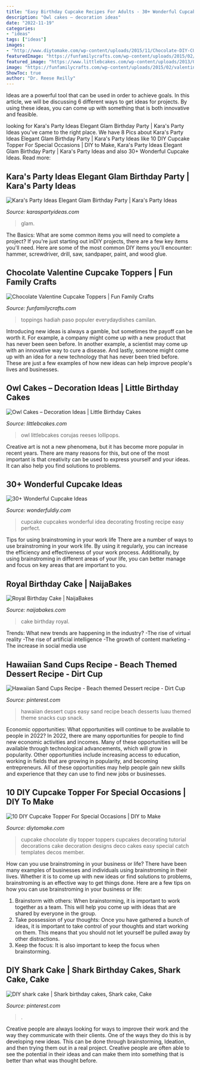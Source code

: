```yaml
---
title: "Easy Birthday Cupcake Recipes For Adults - 30+ Wonderful Cupcake Ideas"
description: "Owl cakes – decoration ideas"
date: "2022-11-19"
categories:
- "ideas"
tags: ["ideas"]
images:
- "http://www.diytomake.com/wp-content/uploads/2015/11/Chocolate-DIY-CUpcake-topper.jpg"
featuredImage: "https://funfamilycrafts.com/wp-content/uploads/2015/02/valentine-cupcake-toppers-everydaydishes_com-H.jpg"
featured_image: "https://www.littlebcakes.com/wp-content/uploads/2013/08/Owl-Cake.jpg"
image: "https://funfamilycrafts.com/wp-content/uploads/2015/02/valentine-cupcake-toppers-everydaydishes_com-H.jpg"
ShowToc: true
author: "Dr. Reese Reilly"
---
```



Ideas are a powerful tool that can be used in order to achieve goals. In this article, we will be discussing 6 different ways to get ideas for projects. By using these ideas, you can come up with something that is both innovative and feasible.

	

		
looking for Kara&#039;s Party Ideas Elegant Glam Birthday Party | Kara&#039;s Party Ideas you've came to the right place. We have 8 Pics about Kara&#039;s Party Ideas Elegant Glam Birthday Party | Kara&#039;s Party Ideas like 10 DIY Cupcake Topper For Special Occasions | DIY to Make, Kara&#039;s Party Ideas Elegant Glam Birthday Party | Kara&#039;s Party Ideas and also 30+ Wonderful Cupcake Ideas. Read more:
		
    
## Kara&#039;s Party Ideas Elegant Glam Birthday Party | Kara&#039;s Party Ideas

<img loading=lazy src="https://karaspartyideas.com/wp-content/uploads/2018/01/Elegant-Glam-Birthday-Party-via-Karas-Party-Ideas-KarasPartyIdeas.com6_-683x1024.jpg" onerror="this.onerror=null;this.src='https://tse4.mm.bing.net/th?id=OIP.hqDiu7odMaahwP5y1G_o-wHaLG&amp;pid=15.1';" alt="Kara&#039;s Party Ideas Elegant Glam Birthday Party | Kara&#039;s Party Ideas">

_Source: karaspartyideas.com_

>glam. 

	

The Basics: What are some common items you will need to complete a project?
If you're just starting out inDIY projects, there are a few key items you'll need. Here are some of the most common DIY items you'll encounter: hammer, screwdriver, drill, saw, sandpaper, paint, and wood glue.

    
## Chocolate Valentine Cupcake Toppers | Fun Family Crafts

<img loading=lazy src="https://funfamilycrafts.com/wp-content/uploads/2015/02/valentine-cupcake-toppers-everydaydishes_com-H.jpg" onerror="this.onerror=null;this.src='https://tse3.mm.bing.net/th?id=OIP._lt-m4Y8UMmTMVnDu4WQ-wHaE3&amp;pid=15.1';" alt="Chocolate Valentine Cupcake Toppers | Fun Family Crafts">

_Source: funfamilycrafts.com_

>toppings hadiah paso populer everydaydishes camilan. 

	

Introducing new ideas is always a gamble, but sometimes the payoff can be worth it. For example, a company might come up with a new product that has never been seen before. In another example, a scientist may come up with an innovative way to cure a disease. And lastly, someone might come up with an idea for a new technology that has never been tried before. These are just a few examples of how new ideas can help improve people's lives and businesses.

    
## Owl Cakes – Decoration Ideas | Little Birthday Cakes

<img loading=lazy src="https://www.littlebcakes.com/wp-content/uploads/2013/08/Owl-Cake.jpg" onerror="this.onerror=null;this.src='https://tse4.mm.bing.net/th?id=OIP.6IdV8pdrVxJzygIPgxPetwHaJ9&amp;pid=15.1';" alt="Owl Cakes – Decoration Ideas | Little Birthday Cakes">

_Source: littlebcakes.com_

>owl littlebcakes corujas reeses lollipops. 

	

Creative art is not a new phenomena, but it has become more popular in recent years. There are many reasons for this, but one of the most important is that creativity can be used to express yourself and your ideas. It can also help you find solutions to problems.

    
## 30+ Wonderful Cupcake Ideas

<img loading=lazy src="http://cdn.wonderfuldiy.com/wp-content/uploads/2014/09/cupcake-idea-6.jpg" onerror="this.onerror=null;this.src='https://tse1.mm.bing.net/th?id=OIP.2-RnP1MXovBraTTnHSLVQQHaJ4&amp;pid=15.1';" alt="30+ Wonderful Cupcake Ideas">

_Source: wonderfuldiy.com_

>cupcake cupcakes wonderful idea decorating frosting recipe easy perfect. 

	

Tips for using brainstroming in your work life
There are a number of ways to use brainstroming in your work life. By using it regularly, you can increase the efficiency and effectiveness of your work process. Additionally, by using brainstroming in different areas of your life, you can better manage and focus on key areas that are important to you.

    
## Royal Birthday Cake | NaijaBakes

<img loading=lazy src="https://naijabakes.com/wp-content/uploads/2018/08/IMG_5984-768x1024.jpg" onerror="this.onerror=null;this.src='https://tse2.mm.bing.net/th?id=OIP.JLT5HzhO9rp32nPy4xkNKgHaJ4&amp;pid=15.1';" alt="Royal Birthday Cake | NaijaBakes">

_Source: naijabakes.com_

>cake birthday royal. 

	

Trends: What new trends are happening in the industry?
-The rise of virtual reality
-The rise of artificial intelligence
-The growth of content marketing
-The increase in social media use

    
## Hawaiian Sand Cups Recipe - Beach Themed Dessert Recipe - Dirt Cup

<img loading=lazy src="https://i.pinimg.com/736x/d4/b3/b5/d4b3b5dcace7c407bd69a898202f2bf9.jpg" onerror="this.onerror=null;this.src='https://tse1.mm.bing.net/th?id=OIP.Ple2smpGKgRVi3EsqGcmggHaRb&amp;pid=15.1';" alt="Hawaiian Sand Cups Recipe - Beach themed Dessert recipe - Dirt Cup">

_Source: pinterest.com_

>hawaiian dessert cups easy sand recipe beach desserts luau themed theme snacks cup snack. 

	

Economic opportunities: What opportunities will continue to be available to people in 2022?
In 2022, there are many opportunities for people to find new economic activities and incomes. Many of these opportunities will be available through technological advancements, which will grow in popularity. Other opportunities include increasing access to education, working in fields that are growing in popularity, and becoming entrepreneurs. All of these opportunities may help people gain new skills and experience that they can use to find new jobs or businesses.

    
## 10 DIY Cupcake Topper For Special Occasions | DIY To Make

<img loading=lazy src="http://www.diytomake.com/wp-content/uploads/2015/11/Chocolate-DIY-CUpcake-topper.jpg" onerror="this.onerror=null;this.src='https://tse2.mm.bing.net/th?id=OIP.ZgOnTy3aEGRXq6_Ui6AGLQHaJ3&amp;pid=15.1';" alt="10 DIY Cupcake Topper For Special Occasions | DIY to Make">

_Source: diytomake.com_

>cupcake chocolate diy topper toppers cupcakes decorating tutorial decorations cake decoration designs deco cakes easy special catch templates decos member. 

	

How can you use brainstroming in your business or life?
There have been many examples of businesses and individuals using brainstroming in their lives. Whether it is to come up with new ideas or find solutions to problems, brainstroming is an effective way to get things done. Here are a few tips on how you can use brainstroming in your business or life: 
1. Brainstorm with others: When brainstorming, it is important to work together as a team. This will help you come up with ideas that are shared by everyone in the group. 
2. Take possession of your thoughts: Once you have gathered a bunch of ideas, it is important to take control of your thoughts and start working on them. This means that you should not let yourself be pulled away by other distractions. 
3. Keep the focus: It is also important to keep the focus when brainstorming.

    
## DIY Shark Cake | Shark Birthday Cakes, Shark Cake, Cake

<img loading=lazy src="https://i.pinimg.com/originals/56/56/f3/5656f3212ca2cb2b62a49ee8c7982a51.jpg" onerror="this.onerror=null;this.src='https://tse3.mm.bing.net/th?id=OIP.a43kAKAZhISYvUX1cnP4fgHaJ4&amp;pid=15.1';" alt="DIY shark cake | Shark birthday cakes, Shark cake, Cake">

_Source: pinterest.com_

>. 

	

Creative people are always looking for ways to improve their work and the way they communicate with their clients. One of the ways they do this is by developing new ideas. This can be done through brainstorming, Ideation, and then trying them out in a real project. Creative people are often able to see the potential in their ideas and can make them into something that is better than what was thought before.

